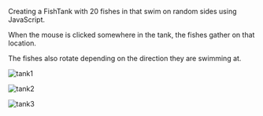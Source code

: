 Creating a FishTank with 20 fishes in that swim on random sides using JavaScript. 

When the mouse is clicked somewhere in the tank, the fishes gather on that location.

The fishes also rotate depending on the direction they are swimming at.


![tank1](https://user-images.githubusercontent.com/74405864/142602264-88b5e2d2-d533-48d5-99d7-10c152ab05d0.png)

![tank2](https://user-images.githubusercontent.com/74405864/142602279-2eadc9fb-bef5-40f2-9c26-a74a7624920a.png)

![tank3](https://user-images.githubusercontent.com/74405864/142602291-b0046534-4741-46c6-b9da-49a8532fa903.png)
